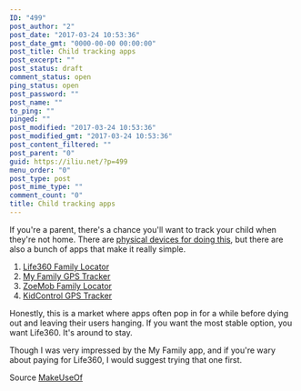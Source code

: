 ```yaml
---
ID: "499"
post_author: "2"
post_date: "2017-03-24 10:53:36"
post_date_gmt: "0000-00-00 00:00:00"
post_title: Child tracking apps
post_excerpt: ""
post_status: draft
comment_status: open
ping_status: open
post_password: ""
post_name: ""
to_ping: ""
pinged: ""
post_modified: "2017-03-24 10:53:36"
post_modified_gmt: "2017-03-24 10:53:36"
post_content_filtered: ""
post_parent: "0"
guid: https://iliu.net/?p=499
menu_order: "0"
post_type: post
post_mime_type: ""
comment_count: "0"
title: Child tracking apps
---
```


If you're a parent, there's a chance you'll want to track your child
when they're not home. There are 
[physical devices for doing this](https://www.makeuseof.com/tag/track-kids-stop-worrying-gps-trackers/),
but there are also a bunch of apps that make it really simple.

1. [Life360 Family Locator](https://www.life360.com/)
2. [My Family GPS Tracker](https://bestmyfamily.com/)
3. [ZoeMob Family Locator](https://www.zoemob.com/)
4. [KidControl GPS Tracker](http://kid-control.com/)

Honestly, this is a market where apps often pop in for a while before
dying out and leaving their users hanging. If you want the most stable
option, you want Life360. It's around to stay.

Though I was very impressed by the My Family app, and if you're wary
about paying for Life360, I would suggest trying that one first.

Source [MakeUseOf](http://www.makeuseof.com/tag/what-are-the-best-child-tracking-tools/)
